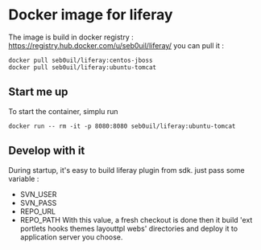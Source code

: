 # Docker image for liferay

The image is build in docker registry : https://registry.hub.docker.com/u/seb0uil/liferay/
you can pull it :
```
docker pull seb0uil/liferay:centos-jboss
docker pull seb0uil/liferay:ubuntu-tomcat
```

## Start me up
To start the container, simplu run
```
docker run -- rm -it -p 8080:8080 seb0uil/liferay:ubuntu-tomcat
```

## Develop with it
During startup, it's easy to build liferay plugin from sdk.
just pass some variable :
 - SVN_USER
 - SVN_PASS
 - REPO_URL
 - REPO_PATH
With this value, a fresh checkout is done then it build 'ext portlets hooks themes layouttpl webs' directories
and deploy it to application server you choose.
